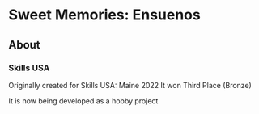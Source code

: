 # Sweet Memories: Ensuenos
## About
### Skills USA
Originally created for Skills USA: Maine 2022
It won Third Place (Bronze)

It is now being developed as a hobby project

